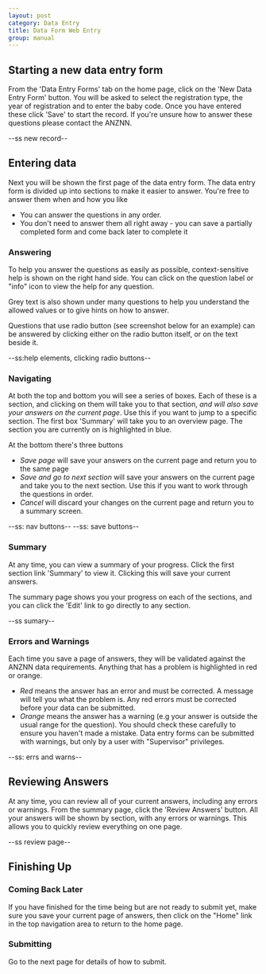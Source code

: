 ```yaml
---
layout: post
category: Data Entry
title: Data Form Web Entry
group: manual
---
```

## Starting a new data entry form
From the 'Data Entry Forms' tab on the home page, click on the 'New Data Entry Form' button. You will be asked to select the registration type, the year of registration and to enter the baby code. Once you have entered these click 'Save' to start the record. If you're unsure how to answer these questions please contact the ANZNN.

--ss new record--

## Entering data
Next you will be shown the first page of the data entry form. The data entry form is divided up into sections to make it easier to answer. You're free to answer them when and how you like
* You can answer the questions in any order. 
* You don't need to answer them all right away - you can save a partially completed form and come back later to complete it

### Answering
To help you answer the questions as easily as possible, context-sensitive help is shown on the right hand side. You can click on the question label or "info" icon to view the help for any question.

Grey text is also shown under many questions to help you understand the allowed values or to give hints on how to answer.

Questions that use radio button (see screenshot below for an example) can be answered by clicking either on the radio button itself, or on the text beside it.

--ss:help elements, clicking radio buttons--


### Navigating
At both the top and bottom you will see a series of boxes. Each of these is a section, and clicking on them will take you to that section, *and will also save your answers on the current page*. Use this if you want to jump to a specific section. The first box 'Summary' will take you to an overview page. The section you are currently on is highlighted in blue.

At the bottom there's three buttons
* *Save page* will save your answers on the current page and return you to the same page
* *Save and go to next section* will save your answers on the current page and take you to the next section. Use this if you want to work through the questions in order.
* *Cancel* will discard your changes on the current page and return you to a summary screen.

--ss: nav buttons--
--ss: save buttons--

### Summary
At any time, you can view a summary of your progress. Click the first section link 'Summary' to view it. Clicking this will save your current answers.

The summary page shows you your progress on each of the sections, and you can click the 'Edit' link to go directly to any section.

--ss sumary--

### Errors and Warnings
Each time you save a page of answers, they will be validated against the ANZNN data requirements. Anything that has a problem is highlighted in red or orange.

* *Red* means the answer has an error and must be corrected. A message will tell you what the problem is. Any red errors must be corrected before your data can be submitted.
* *Orange* means the answer has a warning (e.g your answer is outside the usual range for the question). You should check these carefully to ensure you haven't made a mistake. Data entry forms can be submitted with warnings, but only by a user with "Supervisor" privileges. 

--ss: errs and warns--

## Reviewing Answers
At any time, you can review all of your current answers, including any errors or warnings. From the summary page, click the 'Review Answers' button. All your answers will be shown by section, with any errors or warnings. This allows you to quickly review everything on one page.

--ss review page--
  
## Finishing Up
### Coming Back Later
If you have finished for the time being but are not ready to submit yet, make sure you save your current page of answers, then click on the "Home" link in the top navigation area to return to the home page.

### Submitting
Go to the next page for details of how to submit.